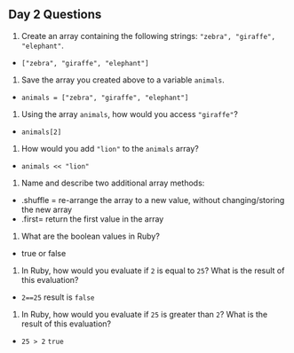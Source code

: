 ## Day 2 Questions

1. Create an array containing the following strings: `"zebra", "giraffe", "elephant"`.
* `["zebra", "giraffe", "elephant"]`
1. Save the array you created above to a variable `animals`.
* `animals = ["zebra", "giraffe", "elephant"]`
1. Using the array `animals`, how would you access `"giraffe"`?
* `animals[2]`
1. How would you add `"lion"` to the `animals` array?
* `animals << "lion"`
1. Name and describe two additional array methods:
* .shuffle = re-arrange the array to a new value, without changing/storing the new array
* .first= return the first value in the array
1. What are the boolean values in Ruby?
* true or false
1. In Ruby, how would you evaluate if `2` is equal to `25`? What is the result of this evaluation?
* `2==25` result is `false`
1. In Ruby, how would you evaluate if `25` is greater than `2`? What is the result of this evaluation?
* `25 > 2` `true`

